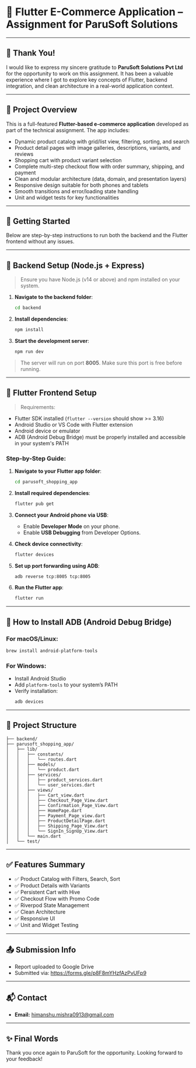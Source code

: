 
# 🛒 Flutter E-Commerce Application – Assignment for ParuSoft Solutions

---

## 🙏 Thank You!

I would like to express my sincere gratitude to **ParuSoft Solutions Pvt Ltd** for the opportunity to work on this assignment. It has been a valuable experience where I got to explore key concepts of Flutter, backend integration, and clean architecture in a real-world application context.

---

## 📱 Project Overview

This is a full-featured **Flutter-based e-commerce application** developed as part of the technical assignment. The app includes:

- Dynamic product catalog with grid/list view, filtering, sorting, and search
- Product detail pages with image galleries, descriptions, variants, and reviews
- Shopping cart with product variant selection
- Complete multi-step checkout flow with order summary, shipping, and payment
- Clean and modular architecture (data, domain, and presentation layers)
- Responsive design suitable for both phones and tablets
- Smooth transitions and error/loading state handling
- Unit and widget tests for key functionalities

---

## 🚀 Getting Started

Below are step-by-step instructions to run both the backend and the Flutter frontend without any issues.

---

## 🔧 Backend Setup (Node.js + Express)

> Ensure you have Node.js (v14 or above) and npm installed on your system.

1. **Navigate to the backend folder**:
   ```bash
   cd backend
   ```

2. **Install dependencies**:
   ```bash
   npm install
   ```

3. **Start the development server**:
   ```bash
   npm run dev
   ```

> The server will run on port **8005**. Make sure this port is free before running.

---

## 📲 Flutter Frontend Setup

> Requirements:
- Flutter SDK installed (`flutter --version` should show >= 3.16)
- Android Studio or VS Code with Flutter extension
- Android device or emulator
- ADB (Android Debug Bridge) must be properly installed and accessible in your system's PATH

### Step-by-Step Guide:

1. **Navigate to your Flutter app folder**:
   ```bash
   cd parusoft_shopping_app
   ```

2. **Install required dependencies**:
   ```bash
   flutter pub get
   ```

3. **Connect your Android phone via USB**:
   - Enable **Developer Mode** on your phone.
   - Enable **USB Debugging** from Developer Options.

4. **Check device connectivity**:
   ```bash
   flutter devices
   ```

5. **Set up port forwarding using ADB**:
   ```bash
   adb reverse tcp:8005 tcp:8005
   ```

6. **Run the Flutter app**:
   ```bash
   flutter run
   ```

---

## 🧰 How to Install ADB (Android Debug Bridge)

### For macOS/Linux:
```bash
brew install android-platform-tools
```

### For Windows:
- Install Android Studio
- Add `platform-tools` to your system’s PATH
- Verify installation:
  ```bash
  adb devices
  ```

---

## 📁 Project Structure

```
├── backend/
├── parusoft_shopping_app/
│   ├── lib/
│   │   ├── constants/
│   │   │   └── routes.dart
│   │   ├── models/
│   │   │   └── product.dart
│   │   ├── services/
│   │   │   ├── product_services.dart
│   │   │   └── user_services.dart
│   │   ├── views/
│   │   │   ├── Cart_view.dart
│   │   │   ├── Checkout_Page_View.dart
│   │   │   ├── Confirmation_Page_View.dart
│   │   │   ├── HomePage.dart
│   │   │   ├── Payment_Page_view.dart
│   │   │   ├── ProductDetailPage.dart
│   │   │   ├── Shipping_Page_View.dart
│   │   │   └── SignIn_SignUp_View.dart
│   │   └── main.dart
│   └── test/
```

---

## ✅ Features Summary

- ✅ Product Catalog with Filters, Search, Sort
- ✅ Product Details with Variants
- ✅ Persistent Cart with Hive
- ✅ Checkout Flow with Promo Code
- ✅ Riverpod State Management
- ✅ Clean Architecture
- ✅ Responsive UI
- ✅ Unit and Widget Testing

---

## 📤 Submission Info

- Report uploaded to Google Drive
- Submitted via: https://forms.gle/p8F8mYHzfAzPvUFp9

---

## 📬 Contact

- **Email:** himanshu.mishra0913@gmail.com

---

## ✨ Final Words

Thank you once again to ParuSoft for the opportunity. Looking forward to your feedback!
